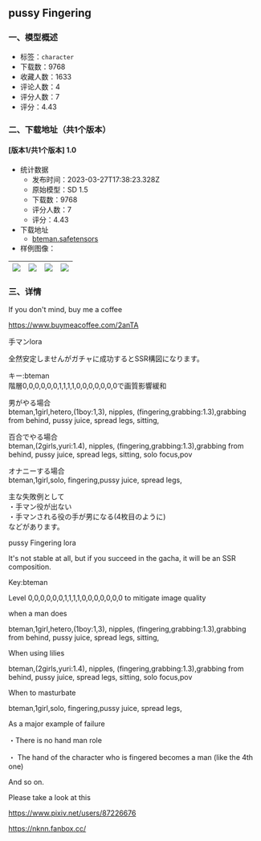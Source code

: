 ## pussy Fingering
### 一、模型概述

- 标签：`character`
- 下载数：9768
- 收藏人数：1633
- 评论人数：4
- 评分人数：7
- 评分：4.43

### 二、下载地址（共1个版本）

#### [版本1/共1个版本] 1.0

- 统计数据
  - 发布时间：2023-03-27T17:38:23.328Z
  - 原始模型：SD 1.5
  - 下载数：9768
  - 评分人数：7
  - 评分：4.43
- 下载地址
  - [bteman.safetensors](https://civitai.com/api/download/models/12045)
- 样例图像：

| <img src="https://image.civitai.com/xG1nkqKTMzGDvpLrqFT7WA/7aa9b399-9b8a-4e90-cd60-97fa9a171300/width=450/115372.jpeg" /> | <img src="https://image.civitai.com/xG1nkqKTMzGDvpLrqFT7WA/9836209c-18a4-4d78-cabd-7b4dea09eb00/width=450/115375.jpeg" /> | <img src="https://image.civitai.com/xG1nkqKTMzGDvpLrqFT7WA/b554a073-a159-4ea4-c924-3598de7e0400/width=450/115374.jpeg" /> | <img src="https://image.civitai.com/xG1nkqKTMzGDvpLrqFT7WA/774299fa-dd9d-47c9-4977-765fb59a0b00/width=450/115373.jpeg" /> |
| ---- | ---- | ---- | ---- |


### 三、详情
<p>If you don't mind, buy me a coffee</p><p> <a target="_blank" rel="ugc" href="https://www.buymeacoffee.com/2anTA">https://www.buymeacoffee.com/2anTA</a></p><p></p><p>手マンlora</p><p>全然安定しませんがガチャに成功するとSSR構図になります。</p><p>キー:bteman<br />階層0,0,0,0,0,0,1,1,1,1,0,0,0,0,0,0,0で画質影響緩和</p><p></p><p>男がやる場合<br />bteman,1girl,hetero,(1boy:1,3), nipples, (fingering,grabbing:1.3),grabbing from behind, pussy juice, spread legs, sitting,</p><p>百合でやる場合<br />bteman,(2girls,yuri:1.4), nipples, (fingering,grabbing:1.3),grabbing from behind, pussy juice, spread legs, sitting, solo focus,pov</p><p>オナニーする場合<br />bteman,1girl,solo, fingering,pussy juice, spread legs,</p><p>主な失敗例として<br />・手マン役が出ない<br />・手マンされる役の手が男になる(4枚目のように)<br />などがあります。</p><p></p><p>pussy Fingering lora</p><p>It's not stable at all, but if you succeed in the gacha, it will be an SSR composition.</p><p>Key:bteman</p><p>Level 0,0,0,0,0,0,1,1,1,1,0,0,0,0,0,0,0 to mitigate image quality</p><p>when a man does</p><p>bteman,1girl,hetero,(1boy:1,3), nipples, (fingering,grabbing:1.3),grabbing from behind, pussy juice, spread legs, sitting,</p><p>When using lilies</p><p>bteman,(2girls,yuri:1.4), nipples, (fingering,grabbing:1.3),grabbing from behind, pussy juice, spread legs, sitting, solo focus,pov</p><p>When to masturbate</p><p>bteman,1girl,solo, fingering,pussy juice, spread legs,</p><p>As a major example of failure</p><p>・There is no hand man role</p><p>・ The hand of the character who is fingered becomes a man (like the 4th one)</p><p>And so on.</p><p></p><p>Please take a look at this</p><p><a target="_blank" rel="ugc" href="https://www.pixiv.net/users/87226676">https://www.pixiv.net/users/87226676</a></p><p><a target="_blank" rel="ugc" href="https://nknn.fanbox.cc/">https://nknn.fanbox.cc/</a></p>